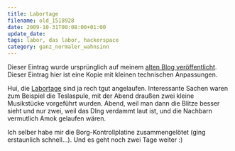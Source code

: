 ```yaml
---
title: Labortage
filename: old_1518928
date: 2009-10-31T00:08:00+01:00
update_date:
tags: labor, das labor, hackerspace
category: ganz_normaler_wahnsinn
---
```

Dieser Eintrag wurde ursprünglich auf meinem [alten Blog veröffentlicht](https://stu.blogger.de/stories/1518928/). Dieser Eintrag hier ist eine Kopie mit kleinen technischen Anpassungen.

Hui, die [Labortage](http://www.das-labor.org/labortage/) sind ja rech tgut angelaufen. Interessante Sachen waren zum Beispiel die Teslaspule, mit der Abend draußen zwei kleine Musikstücke vorgeführt wurden. Abend, weil man dann die Blitze besser sieht und nur zwei, weil das DIng verdammt laut ist, und die Nachbarn vermutlich Amok gelaufen wären.

Ich selber habe mir die Borg-Kontrollplatine zusammengelötet (ging erstaunlich schnell…).
Und es geht noch zwei Tage weiter :)
